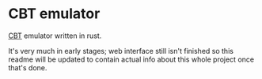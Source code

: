 # CBT emulator

[CBT](https://gitlab.com/MaksRawski/cbt/) emulator written in rust. 

It's very much in early stages; web interface still isn't finished so this readme will be updated to contain actual info about this whole project once that's done.
